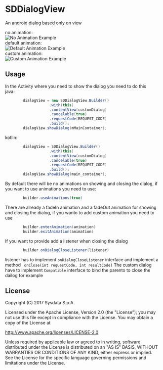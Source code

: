 # SDDialogView
An android dialog based only on view

no animation:<br />
![No Animation Example](https://github.com/SysdataSpA/SDDialogView/blob/animation_fix/no_animations.gif)<br />
default animation:<br />
![Default Animation Example](https://github.com/SysdataSpA/SDDialogView/blob/animation_fix/default_animation.gif)<br />
custom animation: <br />
![Custom Animation Example](https://github.com/SysdataSpA/SDDialogView/blob/animation_fix/custom_animation.gif)

## Usage
In the Activity where you need to show the dialog you need to do this
<br/>java:

```java
        dialogView = new SDDialogView.Builder()
                    .with(this)
                    .contentView(customDialog)
                    .cancelable(true)
                    .requestCode(REQUEST_CODE)
                    .build();
        dialogView.showDialog(mMainContainer);
```
kotlin:
```java
        dialogView = SDDialogView.Builder()
                    .with(this)
                    .contentView(customDialog)
                    .cancelable(true)
                    .requestCode(REQUEST_CODE)
                    .build();
        dialogView.showDialog(main_container);
```
By default there will be no animations on showing and closing the dialog, if you want to use animations you need to use:
```java
        builder.useAnimations(true)
```
There are already a fadeIn animation and a fadeOut animation for showing and closing the dialog, if you wanto to add custom animation you need to use
```java
        builder.enterAnimation(animation)
        builder.exitAnimation(animation)
```
If you want to provide add a listener when closing the dialog
```java
        builder.onDialogCloseListener(listener)
```
listener has to implement ``` onDialogCloseListener ``` interface and implement a method ``` onClose(int requestCode, int resultCode)```
The custom dialog have to implement ``` Compatible ``` interface to bind the parento to close the dailog for example

## License
Copyright (C) 2017 Sysdata S.p.A.

Licensed under the Apache License, Version 2.0 (the "License");
you may not use this file except in compliance with the License.
You may obtain a copy of the License at

   http://www.apache.org/licenses/LICENSE-2.0

Unless required by applicable law or agreed to in writing, software
distributed under the License is distributed on an "AS IS" BASIS,
WITHOUT WARRANTIES OR CONDITIONS OF ANY KIND, either express or implied.
See the License for the specific language governing permissions and
limitations under the License.
